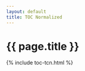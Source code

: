 ```yaml
---
layout: default
title: TOC Normalized
---
```

<div class="page">
  <h1 class="page-title">{{ page.title }}</h1>
{% include toc-tcn.html %}
</div>
